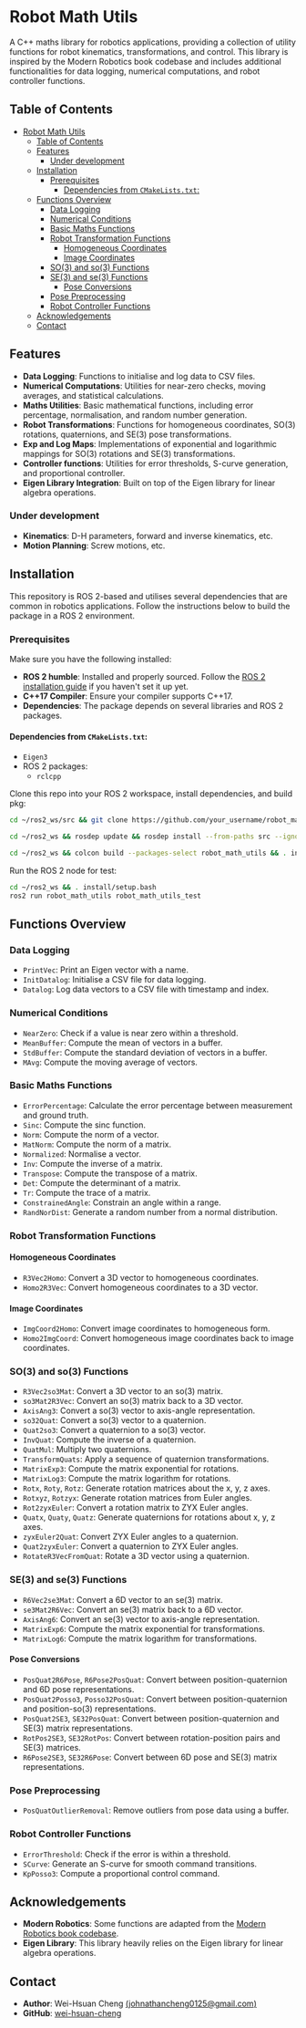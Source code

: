 # Robot Math Utils

A C++ maths library for robotics applications, providing a collection of utility functions for robot kinematics, transformations, and control. This library is inspired by the Modern Robotics book codebase and includes additional functionalities for data logging, numerical computations, and robot controller functions.

## Table of Contents

- [Robot Math Utils](#robot-math-utils)
  - [Table of Contents](#table-of-contents)
  - [Features](#features)
    - [Under development](#under-development)
  - [Installation](#installation)
    - [Prerequisites](#prerequisites)
      - [Dependencies from `CMakeLists.txt`:](#dependencies-from-cmakeliststxt)
  - [Functions Overview](#functions-overview)
    - [Data Logging](#data-logging)
    - [Numerical Conditions](#numerical-conditions)
    - [Basic Maths Functions](#basic-maths-functions)
    - [Robot Transformation Functions](#robot-transformation-functions)
      - [Homogeneous Coordinates](#homogeneous-coordinates)
      - [Image Coordinates](#image-coordinates)
    - [SO(3) and so(3) Functions](#so3-and-so3-functions)
    - [SE(3) and se(3) Functions](#se3-and-se3-functions)
      - [Pose Conversions](#pose-conversions)
    - [Pose Preprocessing](#pose-preprocessing)
    - [Robot Controller Functions](#robot-controller-functions)
  - [Acknowledgements](#acknowledgements)
  - [Contact](#contact)

## Features

- **Data Logging**: Functions to initialise and log data to CSV files.
- **Numerical Computations**: Utilities for near-zero checks, moving averages, and statistical calculations.
- **Maths Utilities**: Basic mathematical functions, including error percentage, normalisation, and random number generation.
- **Robot Transformations**: Functions for homogeneous coordinates, SO(3) rotations, quaternions, and SE(3) pose transformations.
- **Exp and Log Maps**: Implementations of exponential and logarithmic mappings for SO(3) rotations and SE(3) transformations.
- **Controller functions**: Utilities for error thresholds, S-curve generation, and proportional controller.
- **Eigen Library Integration**: Built on top of the Eigen library for linear algebra operations.
  
### Under development
- **Kinematics**: D-H parameters, forward and inverse kinematics, etc.
- **Motion Planning**: Screw motions, etc.

## Installation

This repository is ROS 2-based and utilises several dependencies that are common in robotics applications. Follow the instructions below to build the package in a ROS 2 environment.

### Prerequisites

Make sure you have the following installed:

- **ROS 2 humble**: Installed and properly sourced. Follow the [ROS 2 installation guide](https://docs.ros.org/en/humble/Installation.html) if you haven't set it up yet.
- **C++17 Compiler**: Ensure your compiler supports C++17.
- **Dependencies**: The package depends on several libraries and ROS 2 packages.

#### Dependencies from `CMakeLists.txt`:

- `Eigen3`
- ROS 2 packages:
  - `rclcpp`

Clone this repo into your ROS 2 workspace, install dependencies, and build pkg:

```bash
cd ~/ros2_ws/src && git clone https://github.com/your_username/robot_math_utils.git

cd ~/ros2_ws && rosdep update && rosdep install --from-paths src --ignore-src -r -y

cd ~/ros2_ws && colcon build --packages-select robot_math_utils && . install/setup.bash
```

Run the ROS 2 node for test:
```bash
cd ~/ros2_ws && . install/setup.bash
ros2 run robot_math_utils robot_math_utils_test
```

## Functions Overview

### Data Logging

- `PrintVec`: Print an Eigen vector with a name.
- `InitDatalog`: Initialise a CSV file for data logging.
- `Datalog`: Log data vectors to a CSV file with timestamp and index.

### Numerical Conditions

- `NearZero`: Check if a value is near zero within a threshold.
- `MeanBuffer`: Compute the mean of vectors in a buffer.
- `StdBuffer`: Compute the standard deviation of vectors in a buffer.
- `MAvg`: Compute the moving average of vectors.

### Basic Maths Functions

- `ErrorPercentage`: Calculate the error percentage between measurement and ground truth.
- `Sinc`: Compute the sinc function.
- `Norm`: Compute the norm of a vector.
- `MatNorm`: Compute the norm of a matrix.
- `Normalized`: Normalise a vector.
- `Inv`: Compute the inverse of a matrix.
- `Transpose`: Compute the transpose of a matrix.
- `Det`: Compute the determinant of a matrix.
- `Tr`: Compute the trace of a matrix.
- `ConstrainedAngle`: Constrain an angle within a range.
- `RandNorDist`: Generate a random number from a normal distribution.

### Robot Transformation Functions

#### Homogeneous Coordinates

- `R3Vec2Homo`: Convert a 3D vector to homogeneous coordinates.
- `Homo2R3Vec`: Convert homogeneous coordinates to a 3D vector.

#### Image Coordinates

- `ImgCoord2Homo`: Convert image coordinates to homogeneous form.
- `Homo2ImgCoord`: Convert homogeneous image coordinates back to image coordinates.

### SO(3) and so(3) Functions

- `R3Vec2so3Mat`: Convert a 3D vector to an so(3) matrix.
- `so3Mat2R3Vec`: Convert an so(3) matrix back to a 3D vector.
- `AxisAng3`: Convert a so(3) vector to axis-angle representation.
- `so32Quat`: Convert a so(3) vector to a quaternion.
- `Quat2so3`: Convert a quaternion to a so(3) vector.
- `InvQuat`: Compute the inverse of a quaternion.
- `QuatMul`: Multiply two quaternions.
- `TransformQuats`: Apply a sequence of quaternion transformations.
- `MatrixExp3`: Compute the matrix exponential for rotations.
- `MatrixLog3`: Compute the matrix logarithm for rotations.
- `Rotx`, `Roty`, `Rotz`: Generate rotation matrices about the x, y, z axes.
- `Rotxyz`, `Rotzyx`: Generate rotation matrices from Euler angles.
- `Rot2zyxEuler`: Convert a rotation matrix to ZYX Euler angles.
- `Quatx`, `Quaty`, `Quatz`: Generate quaternions for rotations about x, y, z axes.
- `zyxEuler2Quat`: Convert ZYX Euler angles to a quaternion.
- `Quat2zyxEuler`: Convert a quaternion to ZYX Euler angles.
- `RotateR3VecFromQuat`: Rotate a 3D vector using a quaternion.

### SE(3) and se(3) Functions

- `R6Vec2se3Mat`: Convert a 6D vector to an se(3) matrix.
- `se3Mat2R6Vec`: Convert an se(3) matrix back to a 6D vector.
- `AxisAng6`: Convert an se(3) vector to axis-angle representation.
- `MatrixExp6`: Compute the matrix exponential for transformations.
- `MatrixLog6`: Compute the matrix logarithm for transformations.

#### Pose Conversions

- `PosQuat2R6Pose`, `R6Pose2PosQuat`: Convert between position-quaternion and 6D pose representations.
- `PosQuat2Posso3`, `Posso32PosQuat`: Convert between position-quaternion and position-so(3) representations.
- `PosQuat2SE3`, `SE32PosQuat`: Convert between position-quaternion and SE(3) matrix representations.
- `RotPos2SE3`, `SE32RotPos`: Convert between rotation-position pairs and SE(3) matrices.
- `R6Pose2SE3`, `SE32R6Pose`: Convert between 6D pose and SE(3) matrix representations.

### Pose Preprocessing

- `PosQuatOutlierRemoval`: Remove outliers from pose data using a buffer.

### Robot Controller Functions

- `ErrorThreshold`: Check if the error is within a threshold.
- `SCurve`: Generate an S-curve for smooth command transitions.
- `KpPosso3`: Compute a proportional control command.
  
## Acknowledgements

- **Modern Robotics**: Some functions are adapted from the [Modern Robotics book codebase](https://github.com/Le0nX/ModernRoboticsCpp).
- **Eigen Library**: This library heavily relies on the Eigen library for linear algebra operations.

## Contact

- **Author**: Wei-Hsuan Cheng [(johnathancheng0125@gmail.com)](mailto:johnathancheng0125@gmail.com)
- **GitHub**: [wei-hsuan-cheng](https://github.com/wei-hsuan-cheng)


